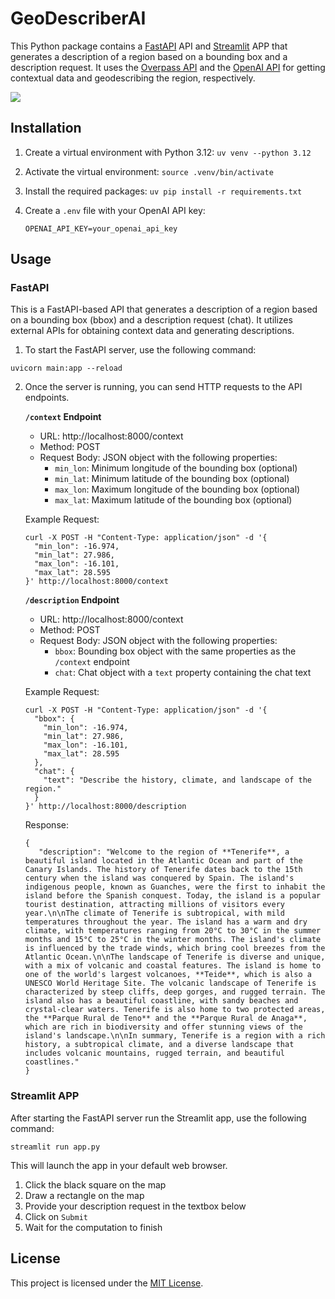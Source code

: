 # GeoDescriberAI

This Python package contains a [FastAPI](https://fastapi.tiangolo.com/) API and [Streamlit](https://streamlit.io/) APP that generates a description of a region based on a bounding box and a description request. 
It uses the [Overpass API](https://wiki.openstreetmap.org/wiki/Overpass_API) and the [OpenAI API](https://openai.com/blog/openai-api) for getting contextual data and geodescribing the region, respectively.

![](images/demo.png)

## Installation

1. Create a virtual environment with Python 3.12: `uv venv --python 3.12`
2. Activate the virtual environment: `source .venv/bin/activate`
3. Install the required packages: `uv pip install -r requirements.txt`
4. Create a `.env` file with your OpenAI API key:

    ```
    OPENAI_API_KEY=your_openai_api_key
    ```

## Usage

### FastAPI

This is a FastAPI-based API that generates a description of a region based on a bounding box (bbox) and a description request (chat). 
It utilizes external APIs for obtaining context data and generating descriptions.

1. To start the FastAPI server, use the following command:

```
uvicorn main:app --reload
```
 
2. Once the server is running, you can send HTTP requests to the API endpoints.

   **`/context` Endpoint**

   - URL: http://localhost:8000/context
   - Method: POST
   - Request Body: JSON object with the following properties:
     - `min_lon`: Minimum longitude of the bounding box (optional)
     - `min_lat`: Minimum latitude of the bounding box (optional)
     - `max_lon`: Maximum longitude of the bounding box (optional)
     - `max_lat`: Maximum latitude of the bounding box (optional)

   Example Request:

      ```commandline
      curl -X POST -H "Content-Type: application/json" -d '{
        "min_lon": -16.974,
        "min_lat": 27.986,
        "max_lon": -16.101,
        "max_lat": 28.595
      }' http://localhost:8000/context
      ```
   
   **`/description` Endpoint**

   - URL: http://localhost:8000/context
   - Method: POST
   - Request Body: JSON object with the following properties:
     - `bbox`: Bounding box object with the same properties as the `/context` endpoint
     - `chat`: Chat object with a `text` property containing the chat text

   Example Request:

      ```commandline
      curl -X POST -H "Content-Type: application/json" -d '{
        "bbox": {
          "min_lon": -16.974,
          "min_lat": 27.986,
          "max_lon": -16.101,  
          "max_lat": 28.595
        },
        "chat": {
          "text": "Describe the history, climate, and landscape of the region."
        }
      }' http://localhost:8000/description
      ```
   
   Response:

      ```
      {
         "description": "Welcome to the region of **Tenerife**, a beautiful island located in the Atlantic Ocean and part of the Canary Islands. The history of Tenerife dates back to the 15th century when the island was conquered by Spain. The island's indigenous people, known as Guanches, were the first to inhabit the island before the Spanish conquest. Today, the island is a popular tourist destination, attracting millions of visitors every year.\n\nThe climate of Tenerife is subtropical, with mild temperatures throughout the year. The island has a warm and dry climate, with temperatures ranging from 20°C to 30°C in the summer months and 15°C to 25°C in the winter months. The island's climate is influenced by the trade winds, which bring cool breezes from the Atlantic Ocean.\n\nThe landscape of Tenerife is diverse and unique, with a mix of volcanic and coastal features. The island is home to one of the world's largest volcanoes, **Teide**, which is also a UNESCO World Heritage Site. The volcanic landscape of Tenerife is characterized by steep cliffs, deep gorges, and rugged terrain. The island also has a beautiful coastline, with sandy beaches and crystal-clear waters. Tenerife is also home to two protected areas, the **Parque Rural de Teno** and the **Parque Rural de Anaga**, which are rich in biodiversity and offer stunning views of the island's landscape.\n\nIn summary, Tenerife is a region with a rich history, a subtropical climate, and a diverse landscape that includes volcanic mountains, rugged terrain, and beautiful coastlines."
      }
      ```

### Streamlit APP

After starting the FastAPI server run the Streamlit app, use the following command:

```
streamlit run app.py
```

This will launch the app in your default web browser.

1. Click the black square on the map
2. Draw a rectangle on the map
3. Provide your description request in the textbox below
4. Click on `Submit`
5. Wait for the computation to finish
   
## License
This project is licensed under the [MIT License](LICENSE).
